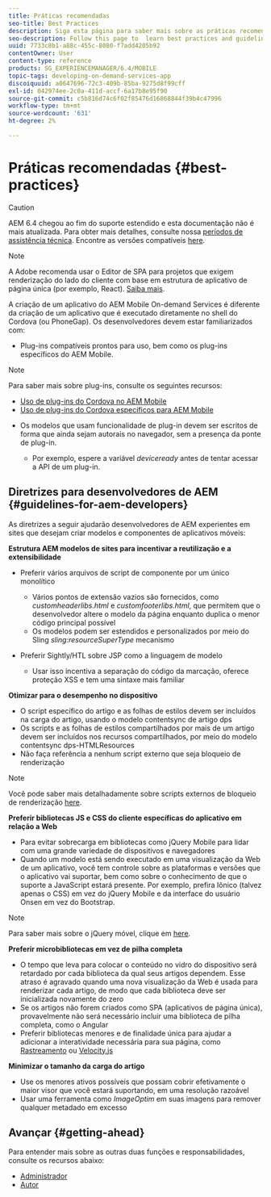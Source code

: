 ```yaml
---
title: Práticas recomendadas
seo-title: Best Practices
description: Siga esta página para saber mais sobre as práticas recomendadas e as diretrizes que ajudarão desenvolvedores de AEM experientes nos sites que desejam criar modelos e componentes de aplicativos móveis.
seo-description: Follow this page to  learn best practices and guidelines that will help experienced AEM developers for sites, who want to build mobile app templates and components.
uuid: 7733c8b1-a88c-455c-8080-f7add4205b92
contentOwner: User
content-type: reference
products: SG_EXPERIENCEMANAGER/6.4/MOBILE
topic-tags: developing-on-demand-services-app
discoiquuid: a0647696-72c3-409b-85ba-9275d8f99cff
exl-id: 042974ee-2c0a-411d-accf-6a17b8e95f90
source-git-commit: c5b816d74c6f02f85476d16868844f39b4c47996
workflow-type: tm+mt
source-wordcount: '631'
ht-degree: 2%

---
```


# Práticas recomendadas     {#best-practices}

>[!CAUTION]
>
>AEM 6.4 chegou ao fim do suporte estendido e esta documentação não é mais atualizada. Para obter mais detalhes, consulte nossa [períodos de assistência técnica](https://helpx.adobe.com/br/support/programs/eol-matrix.html). Encontre as versões compatíveis [here](https://experienceleague.adobe.com/docs/).

>[!NOTE]
>
>A Adobe recomenda usar o Editor de SPA para projetos que exigem renderização do lado do cliente com base em estrutura de aplicativo de página única (por exemplo, React). [Saiba mais](/help/sites-developing/spa-overview.md).

A criação de um aplicativo do AEM Mobile On-demand Services é diferente da criação de um aplicativo que é executado diretamente no shell do Cordova (ou PhoneGap). Os desenvolvedores devem estar familiarizados com:

* Plug-ins compatíveis prontos para uso, bem como os plug-ins específicos do AEM Mobile.

>[!NOTE]
>
>Para saber mais sobre plug-ins, consulte os seguintes recursos:
>
>* [Uso de plug-ins do Cordova no AEM Mobile](https://helpx.adobe.com/digital-publishing-solution/help/cordova-api.html)
>* [Uso de plug-ins do Cordova específicos para AEM Mobile](https://helpx.adobe.com/digital-publishing-solution/help/app-runtime-api.html)
>


* Os modelos que usam funcionalidade de plug-in devem ser escritos de forma que ainda sejam autorais no navegador, sem a presença da ponte de plug-in.

   * Por exemplo, espere a variável *deviceready* antes de tentar acessar a API de um plug-in.

## Diretrizes para desenvolvedores de AEM {#guidelines-for-aem-developers}

As diretrizes a seguir ajudarão desenvolvedores de AEM experientes em sites que desejam criar modelos e componentes de aplicativos móveis:

**Estrutura AEM modelos de sites para incentivar a reutilização e a extensibilidade**

* Preferir vários arquivos de script de componente por um único monolítico

   * Vários pontos de extensão vazios são fornecidos, como *customheaderlibs.html* e *customfooterlibs.html*, que permitem que o desenvolvedor altere o modelo da página enquanto duplica o menor código principal possível
   * Os modelos podem ser estendidos e personalizados por meio do Sling *sling:resourceSuperType* mecanismo

* Preferir Sightly/HTL sobre JSP como a linguagem de modelo

   * Usar isso incentiva a separação do código da marcação, oferece proteção XSS e tem uma sintaxe mais familiar

**Otimizar para o desempenho no dispositivo**

* O script específico do artigo e as folhas de estilos devem ser incluídos na carga do artigo, usando o modelo contentsync de artigo dps
* Os scripts e as folhas de estilos compartilhados por mais de um artigo devem ser incluídos nos recursos compartilhados, por meio do modelo contentsync dps-HTMLResources
* Não faça referência a nenhum script externo que seja bloqueio de renderização

>[!NOTE]
>
>Você pode saber mais detalhadamente sobre scripts externos de bloqueio de renderização [here](https://developers.google.com/speed/docs/insights/BlockingJS).

**Preferir bibliotecas JS e CSS do cliente específicas do aplicativo em relação a Web**

* Para evitar sobrecarga em bibliotecas como jQuery Mobile para lidar com uma grande variedade de dispositivos e navegadores
* Quando um modelo está sendo executado em uma visualização da Web de um aplicativo, você tem controle sobre as plataformas e versões que o aplicativo vai suportar, bem como sobre o conhecimento de que o suporte a JavaScript estará presente. Por exemplo, prefira Iônico (talvez apenas o CSS) em vez do jQuery Mobile e da interface do usuário Onsen em vez do Bootstrap.

>[!NOTE]
>
>Para saber mais sobre o jQuery móvel, clique em [here](https://jquerymobile.com/browser-support/1.4/).

**Preferir microbibliotecas em vez de pilha completa**

* O tempo que leva para colocar o conteúdo no vidro do dispositivo será retardado por cada biblioteca da qual seus artigos dependem. Esse atraso é agravado quando uma nova visualização da Web é usada para renderizar cada artigo, de modo que cada biblioteca deve ser inicializada novamente do zero
* Se os artigos não forem criados como SPA (aplicativos de página única), provavelmente não será necessário incluir uma biblioteca de pilha completa, como o Angular
* Preferir bibliotecas menores e de finalidade única para ajudar a adicionar a interatividade necessária para sua página, como [Rastreamento](https://github.com/ftlabs/fastclick) ou [Velocity.js](https://velocityjs.org)

**Minimizar o tamanho da carga do artigo**

* Use os menores ativos possíveis que possam cobrir efetivamente o maior visor que você estará suportando, em uma resolução razoável
* Usar uma ferramenta como *ImageOptim* em suas imagens para remover qualquer metadado em excesso

## Avançar {#getting-ahead}

Para entender mais sobre as outras duas funções e responsabilidades, consulte os recursos abaixo:

* [Administrador](/help/mobile/aem-mobile.md)
* [Autor](/help/mobile/aem-mobile-on-demand.md)
